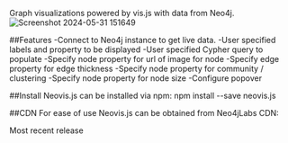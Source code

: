 Graph visualizations powered by vis.js with data from Neo4j.
![Screenshot 2024-05-31 151649](https://github.com/gunthertresor/neo4j_DataVisualisation/assets/31827816/49adb2bf-b9ae-49a0-bf87-3b603eed1d87)

##Features
 -Connect to Neo4j instance to get live data.
 -User specified labels and property to be displayed
 -User specified Cypher query to populate
 -Specify node property for url of image for node
 -Specify edge property for edge thickness
 -Specify node property for community / clustering
 -Specify node property for node size
 -Configure popover
 
 ##Install
Neovis.js can be installed via npm:
npm install --save neovis.js

##CDN
For ease of use Neovis.js can be obtained from Neo4jLabs CDN:

Most recent release
<script src="https://unpkg.com/neovis.js@2.0.2"></script>
